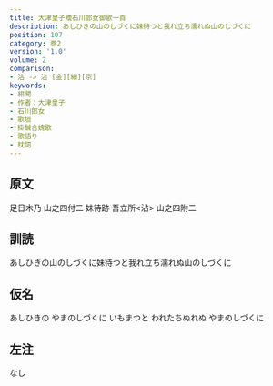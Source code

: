 ```yaml
---
title: 大津皇子贈石川郎女御歌一首
description: あしひきの山のしづくに妹待つと我れ立ち濡れぬ山のしづくに
position: 107
category: 巻2
version: '1.0'
volume: 2
comparison:
- 沽 -> 沾 [金][細][京]
keywords:
- 相聞
- 作者：大津皇子
- 石川郎女
- 歌垣
- 掛醎合媿歌
- 歌語り
- 枕詞
---
```


## 原文

足日木乃 山之四付二 妹待跡 吾立所<沾> 山之四附二

## 訓読

あしひきの山のしづくに妹待つと我れ立ち濡れぬ山のしづくに

## 仮名

あしひきの やまのしづくに いもまつと われたちぬれぬ やまのしづくに

## 左注

なし
